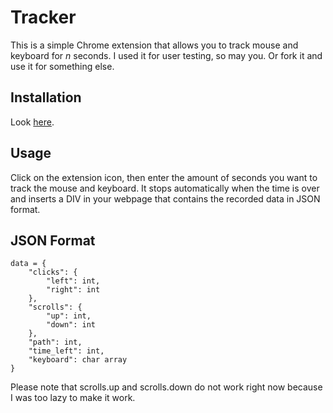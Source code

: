 # Tracker

This is a simple Chrome extension that allows you to track mouse and keyboard for *n* seconds. I used it for user testing, so may you. Or fork it and use it for something else.

## Installation

Look [here](http://developer.chrome.com/extensions/getstarted.html#unpacked).

## Usage

Click on the extension icon, then enter the amount of seconds you want to track the mouse and keyboard. It stops automatically when the time is over and inserts a DIV in your webpage that contains the recorded data in JSON format.

## JSON Format

    data = {  
		"clicks": {  
			"left": int,  
			"right": int  
		},  
		"scrolls": {  
			"up": int,   
			"down": int  
		},  
		"path": int,  
		"time_left": int,  
		"keyboard": char array  
	}  
	
Please note that scrolls.up and scrolls.down do not work right now because I was too lazy to make it work.